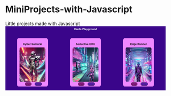 # MiniProjects-with-Javascript
Little projects made with Javascript
![image](https://github.com/IGprojects/MiniProjects-with-Javascript/blob/main/Assets/Captura1.png)
